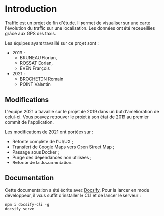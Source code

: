 # Introduction

Traffic est un projet de fin d'étude. Il permet de visualiser sur une carte l'évolution du traffic sur une localisation. Les données ont été receueillies grâce aux GPS des taxis.

Les équipes ayant travaillé sur ce projet sont :
* 2019 : 
    * BRUNEAU Florian, 
    * ROSSAT Dorian, 
    * EVEN François
* 2021 : 
    * BROCHETON Romain
    * POINT Valentin 

## Modifications

L'équipe 2021 a travaillé sur le projet de 2019 dans un but d'amélioration de celui-ci. Vous pouvez retrouver le projet à son état de 2019 au premier commit de l'application.

Les modifications de 2021 ont portées sur :
* Refonte complète de l'UI/UX ;
* Transfert de Google Maps vers Open Street Map ;
* Passage sous Docker ;
* Purge des dépendances non utilisées ;
* Refonte de la documentation.

## Documentation
Cette documentation a été écrite avec [Docsify](https://docsify.js.org/). Pour la lancer en mode développeur, il vous suffit d'installer le CLI et de lancer le serveur : 
```
npm i docsify-cli -g
docsify serve
```
